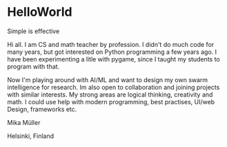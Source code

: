 # HelloWorld
Simple is effective

Hi all. I am CS and math teacher by profession. I didn't do much code for many years, but got interested on Python programming
a few years ago. I have been experimenting a litle with pygame, since I taught my students to program with that.

Now I'm playing around with AI/ML and want to design my own swarm intelligence for research. Im also open to collaboration and joining 
projects with similar interests. My strong areas are logical thinking, creativity and math. I could use help with modern programming, 
best practises, UI/web Design, frameworks etc.


Mika Müller

Helsinki, Finland
